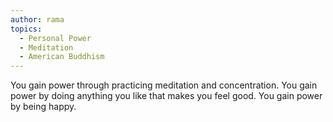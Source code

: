 ```yaml
---
author: rama
topics:
  - Personal Power
  - Meditation
  - American Buddhism
---
```


You gain power through practicing meditation and concentration. You gain power by doing anything you like that makes you feel good. You gain power by being happy.
